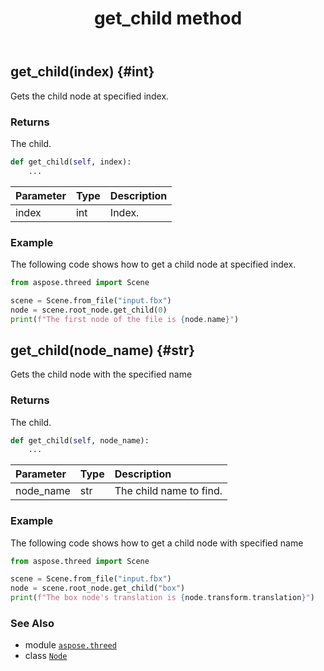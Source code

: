 ﻿---
title: get_child method
second_title: Aspose.3D for Python via .NET API References
description: 
type: docs
weight: 80
url: /python-net/aspose.threed/node/get_child/
is_root: false
---

## get_child(index) {#int}

Gets the child node at specified index.


### Returns 


The child.


```python
def get_child(self, index):
    ...
```


| Parameter | Type | Description |
| :- | :- | :- |
| index | int | Index. |

### Example 


The following code shows how to get a child node at specified index.

```python
from aspose.threed import Scene

scene = Scene.from_file("input.fbx")
node = scene.root_node.get_child(0)
print(f"The first node of the file is {node.name}")

```


## get_child(node_name) {#str}

Gets the child node with the specified name


### Returns 


The child.


```python
def get_child(self, node_name):
    ...
```


| Parameter | Type | Description |
| :- | :- | :- |
| node_name | str | The child name to find. |

### Example 


The following code shows how to get a child node with specified name

```python
from aspose.threed import Scene

scene = Scene.from_file("input.fbx")
node = scene.root_node.get_child("box")
print(f"The box node's translation is {node.transform.translation}")

```



### See Also
* module [`aspose.threed`](../../)
* class [`Node`](/3d/python-net/aspose.threed/node)
